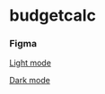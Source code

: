 # budgetcalc


### Figma

[Light mode](https://www.figma.com/proto/pqm9KOyAqK3kq4uUe7eY7y/Budget-calc?node-id=46%3A388&scaling=scale-down)

[Dark mode](https://www.figma.com/proto/spYJTnUEhHibuMv8j6vFH8/Ooker-testib-dark-modet?node-id=46%3A388&scaling=scale-down)

